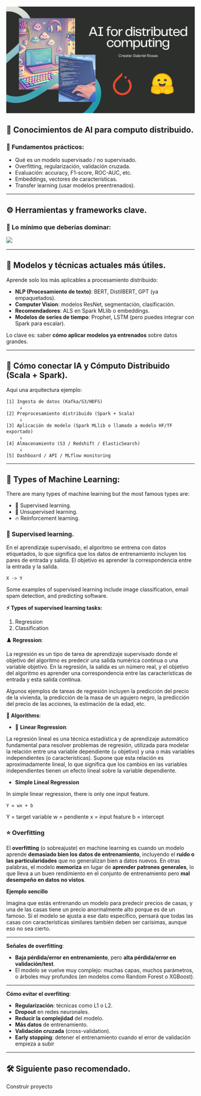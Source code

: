 ![](https://raw.githubusercontent.com/gabrielfernando01/AI-for-distributed-computing/master/image/ai_cover.png)

## 🔧 Conocimientos de AI para computo distribuido.

### 🧠 Fundamentos prácticos:

+ Qué es un modelo supervisado / no supervisado.
+ Overfitting, regularización, validación cruzada.
+ Evaluación: accuracy, F1-score, ROC-AUC, etc.
+ Embeddings, vectores de características.
+ Transfer learning (usar modelos preentrenados).

***

## ⚙️ Herramientas y frameworks clave.

### 📌 Lo mínimo que deberías dominar:

![](https://raw.githubusercontent.com/gabrielfernando01/AI-for-distributed-computing/master/image/table_frameworks.png)

***

## 🤖 Modelos y técnicas actuales más útiles.

Aprende solo los más aplicables a procesamiento distribuido:

+ **NLP (Procesamiento de texto)**: BERT, DistilBERT, GPT (ya empaquetados).
+ **Computer Vision**: modelos ResNet, segmentación, clasificación.
+ **Recomendadores**: ALS en Spark MLlib o embeddings.
+ **Modelos de series de tiempo**: Prophet, LSTM (pero puedes integrar con Spark para escalar).

Lo clave es: saber **cómo aplicar modelos ya entrenados** sobre datos grandes.

***

## 🔌 Cómo conectar IA y Cómputo Distribuido (Scala + Spark).

Aquí una arquitectura ejemplo:

```
[1] Ingesta de datos (Kafka/S3/HDFS)
     ↓
[2] Preprocesamiento distribuido (Spark + Scala)
     ↓
[3] Aplicación de modelo (Spark MLlib o llamado a modelo HF/TF exportado)
     ↓
[4] Almacenamiento (S3 / Redshift / ElasticSearch)
     ↓
[5] Dashboard / API / MLflow monitoring
```
***

## 🎱 Types of Machine Learning:

There are many types of machine learning but the most famous types are:

+ 🥊 Supervised learning.
+ 🌟 Unsupervised learning.
+ 🔥 Reinforcement learning.

### 🥊 Supervised learning.

En el aprendizaje supervisado, el algoritmo se entrena con datos etiquetados, lo que significa que los datos de entrenamiento incluyen los pares de entrada y salida. El objetivo es aprender la correspondencia entre la entrada y la salida.

```
X -> Y 
```

Some examples of supervised learning include image classification, email spam
detection, and predicting software.

**⚡ Types of supervised learning tasks:**

1. Regression
2. Classification

**♟️ Regression**:

La regresión es un tipo de tarea de aprendizaje supervisado donde el objetivo del algoritmo es predecir una salida numérica continua o una variable objetivo. En la regresión, la salida es un número real, y el objetivo del algoritmo es aprender una correspondencia entre las características de entrada y esta salida continua.

Algunos ejemplos de tareas de regresión incluyen la predicción del precio de la vivienda, la predicción de la masa de un agujero negro, la predicción del precio de las acciones, la estimación de la edad, etc.

**🤖 Algorithms**:

+ 🍬 **Linear Regression**:

La regresión lineal es una técnica estadística y de aprendizaje automático fundamental para resolver problemas de regresión, utilizada para modelar la relación entre una variable dependiente (u objetivo) y una o más variables independientes (o características). Supone que esta relación es aproximadamente lineal, lo que significa que los cambios en las variables independientes tienen un efecto lineal sobre la variable dependiente.

- **Simple Lineal Regression**

In simple linear regression, there is only one input feature.

```
Y = wx + b
```

Y = target variable
w = pendiente
x = input feature
b = intercept

### ⭐ Overfitting

El **overfitting** (o sobreajuste) en machine learning es cuando un modelo aprende **demasiado bien los datos de entrenamiento**, incluyendo el **ruido o las particularidades** que no generalizan bien a datos nuevos. En otras palabras, el modelo **memoriza** en lugar de **aprender patrones generales**, lo que lleva a un buen rendimiento en el conjunto de entrenamiento pero **mal desempeño en datos no vistos**.

**Ejemplo sencillo**

Imagina que estás entrenando un modelo para predecir precios de casas, y una de las casas tiene un precio anormalmente alto porque es de un famoso. Si el modelo se ajusta a ese dato específico, pensará que todas las casas con características similares también deben ser carísimas, aunque eso no sea cierto.

***

**Señales de overfitting**:

+ **Baja pérdida/error en entrenamiento**, pero **alta pérdida/error en validación/test**.
+ El modelo se vuelve muy complejo: muchas capas, muchos parámetros, o árboles muy profundos (en modelos como Random Forest o XGBoost).

***

**Cómo evitar el overfiting**:

+ **Regularización**: técnicas como L1 o L2.
+ **Dropout** en redes neuronales.
+ **Reducir la complejidad** del modelo.
+ **Más datos** de entrenamiento.
+ **Validación cruzada** (cross-validation).
+ **Early stopping**: detener el entrenamiento cuando el error de validación empieza a subir

***
## 🛠️ Siguiente paso recomendado.

Construir proyecto



